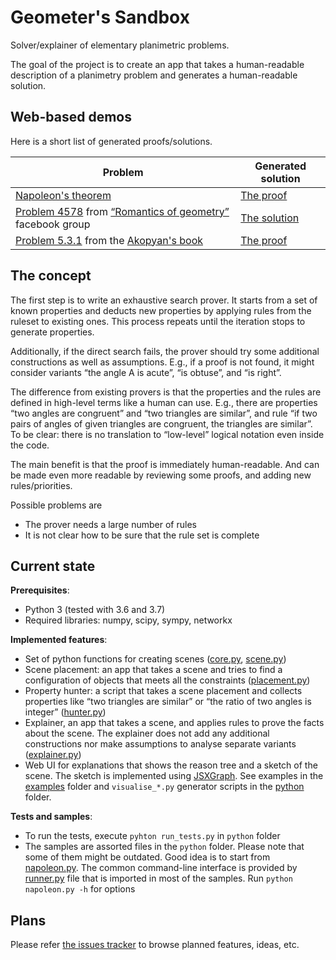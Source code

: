 Geometer's Sandbox
==================

Solver/explainer of elementary planimetric problems.

The goal of the project is to create an app that takes a human-readable description of a planimetry problem and generates a human-readable solution.

## Web-based demos

Here is a short list of generated proofs/solutions.

| Problem | Generated solution |
| ------- | ------------------ |
| [Napoleon's theorem](https://en.wikipedia.org/wiki/Napoleon%27s_theorem) | [The proof](http://demo.geometer.name/examples/napoleon.html) |
| [Problem 4578](https://www.facebook.com/groups/parmenides52/permalink/2779763428804012/) from [“Romantics of geometry”](https://www.facebook.com/groups/parmenides52/) facebook group | [The solution](http://demo.geometer.name/examples/4578.html) |
| [Problem 5.3.1](http://vivacognita.org/555geometry.html/_/5/5-3/53-1-r371) from the [Akopyan's book](https://www.amazon.com/Geometry-Figures-Second-Arseniy-Akopyan/dp/1548710784) | [The proof](http://demo.geometer.name/examples/akopyan_book_5_3_1.html) |

## The concept

The first step is to write an exhaustive search prover. It starts from a set of known properties and deducts new properties by applying rules from the ruleset to existing ones. This process repeats until the iteration stops to generate properties.

Additionally, if the direct search fails, the prover should try some additional constructions as well as assumptions. E.g., if a proof is not found, it might consider variants “the angle A is acute”, “is obtuse”, and “is right”.

The difference from existing provers is that the properties and the rules are defined in high-level terms like a human can use. E.g., there are properties “two angles are congruent” and “two triangles are similar”, and rule “if two pairs of angles of given triangles are congruent, the triangles are similar”. To be clear: there is no translation to “low-level” logical notation even inside the code.

The main benefit is that the proof is immediately human-readable. And can be made even more readable by reviewing some proofs, and adding new rules/priorities.

Possible problems are
* The prover needs a large number of rules
* It is not clear how to be sure that the rule set is complete

## Current state

**Prerequisites**:

* Python 3 (tested with 3.6 and 3.7)
* Required libraries: numpy, scipy, sympy, networkx

**Implemented features**:

* Set of python functions for creating scenes ([core.py](python/sandbox/core.py), [scene.py](python/sandbox/scene.py))
* Scene placement: an app that takes a scene and tries to find a configuration of objects that meets all the constraints ([placement.py](python/sandbox/placement.py))
* Property hunter: a script that takes a scene placement and collects properties like “two triangles are similar” or “the ratio of two angles is integer” ([hunter.py](python/sandbox/hunter.py))
* Explainer, an app that takes a scene, and applies rules to prove the facts about the scene. The explainer does not add any additional constructions nor make assumptions to analyse separate variants ([explainer.py](python/sandbox/explainer.py))
* Web UI for explanations that shows the reason tree and a sketch of the scene. The sketch is implemented using [JSXGraph](https://jsxgraph.uni-bayreuth.de/wp/index.html). See examples in the [examples](examples) folder and `visualise_*.py` generator scripts in the [python](python) folder.

**Tests and samples**:

* To run the tests, execute `pyhton run_tests.py` in `python` folder
* The samples are assorted files in the `python` folder. Please note that some of them might be outdated. Good idea is to start from [napoleon.py](python/napoleon.py). The common command-line interface is provided by [runner.py](python/runner.py) file that is imported in most of the samples. Run `python napoleon.py -h` for options

## Plans

Please refer [the issues tracker](https://github.com/geometer/sandbox/issues) to browse planned features, ideas, etc.
